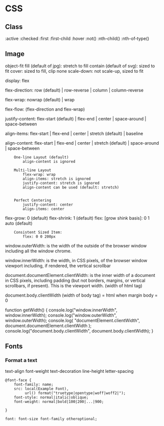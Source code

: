 # CSS

## Class

:active :checked :first :first-child :hover :not() :nth-child() :nth-of-type()

## Image

object-fit fill (default of jpg): stretch to fill contain (default of svg): sized to fit cover: sized to fill, clip none scale-down: not scale-up, sized to fit



display: flex

flex-direction: row (default) | row-reverse | column | column-reverse

flex-wrap: nowrap (default) | wrap

flex-flow: (flex-direction and flex-wrap)

justify-content: flex-start (default) | flex-end | center | space-around | space-between

align-items: flex-start | flex-end | center | stretch (default) | baseline

align-content: flex-start | flex-end | center | stretch (default) | space-around | space-between

```
	One-line Layout (default)
		align-content is ignored

	Multi-line Layout
		flex-wrap: wrap
		align-items: stretch is ignored
		justify-content: stretch is ignored
		align-content can be used (default: stretch)
		

	Perfect Centering
		justify-content: center
		align-items: center
```

flex-grow: 0 (default) flex-shrink: 1 (default) flex: \[grow shink basis]: 0 1 auto (default)

```
	Consistent Sized Item:
		flex: 0 0 200px
```

window.outerWidth: is the width of the outside of the browser window including all the window chrome.

window.innerWidth: is the width, in CSS pixels, of the browser window viewport including, if rendered, the vertical scrollbar

document.documentElement.clientWidth: is the inner width of a document in CSS pixels, including padding (but not borders, margins, or vertical scrollbars, if present). This is the viewport width. (width of html tag)

document.body.clientWidth (width of body tag) = html when margin body = 0

function getWidth() { console.log("window.innerWidth", window.innerWidth); console.log("window.outerWidth", window.outerWidth); console.log( "documentElement.clientWidth", document.documentElement.clientWidth ); console.log("document.body.clientWidth", document.body.clientWidth); }

## Fonts

### Format a text

text-align font-weight text-decoration line-height letter-spacing

```
@font-face {
    font-family: name;
    src: local(Example Font),
         url() format("truetype|opentype|woff|woff2|");
    font-style: normal|italic|oblique;
    font-weight: normal|bold|100|200|...|900;

}

font: font-size font-family otheroptional;
```
